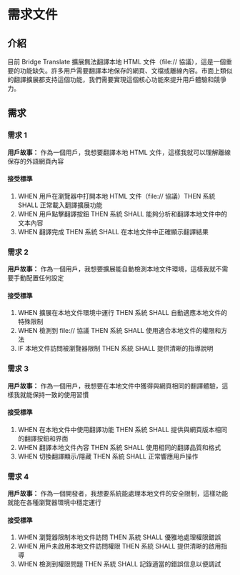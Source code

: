 # 需求文件

## 介紹

目前 Bridge Translate 擴展無法翻譯本地 HTML 文件（file:// 協議），這是一個重要的功能缺失。許多用戶需要翻譯本地保存的網頁、文檔或離線內容。市面上類似的翻譯擴展都支持這個功能，我們需要實現這個核心功能來提升用戶體驗和競爭力。

## 需求

### 需求 1

**用戶故事：** 作為一個用戶，我想要翻譯本地 HTML 文件，這樣我就可以理解離線保存的外語網頁內容

#### 接受標準

1. WHEN 用戶在瀏覽器中打開本地 HTML 文件（file:// 協議）THEN 系統 SHALL 正常載入翻譯擴展功能
2. WHEN 用戶點擊翻譯按鈕 THEN 系統 SHALL 能夠分析和翻譯本地文件中的文本內容
3. WHEN 翻譯完成 THEN 系統 SHALL 在本地文件中正確顯示翻譯結果

### 需求 2

**用戶故事：** 作為一個用戶，我想要擴展能自動檢測本地文件環境，這樣我就不需要手動配置任何設定

#### 接受標準

1. WHEN 擴展在本地文件環境中運行 THEN 系統 SHALL 自動適應本地文件的特殊限制
2. WHEN 檢測到 file:// 協議 THEN 系統 SHALL 使用適合本地文件的權限和方法
3. IF 本地文件訪問被瀏覽器限制 THEN 系統 SHALL 提供清晰的指導說明

### 需求 3

**用戶故事：** 作為一個用戶，我想要在本地文件中獲得與網頁相同的翻譯體驗，這樣我就能保持一致的使用習慣

#### 接受標準

1. WHEN 在本地文件中使用翻譯功能 THEN 系統 SHALL 提供與網頁版本相同的翻譯按鈕和界面
2. WHEN 翻譯本地文件內容 THEN 系統 SHALL 使用相同的翻譯品質和格式
3. WHEN 切換翻譯顯示/隱藏 THEN 系統 SHALL 正常響應用戶操作

### 需求 4

**用戶故事：** 作為一個開發者，我想要系統能處理本地文件的安全限制，這樣功能就能在各種瀏覽器環境中穩定運行

#### 接受標準

1. WHEN 瀏覽器限制本地文件訪問 THEN 系統 SHALL 優雅地處理權限錯誤
2. WHEN 用戶未啟用本地文件訪問權限 THEN 系統 SHALL 提供清晰的啟用指導
3. WHEN 檢測到權限問題 THEN 系統 SHALL 記錄適當的錯誤信息以便調試